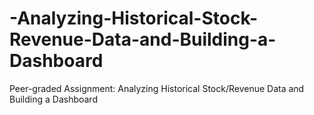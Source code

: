 # -Analyzing-Historical-Stock-Revenue-Data-and-Building-a-Dashboard
Peer-graded Assignment: Analyzing Historical Stock/Revenue Data and Building a Dashboard

